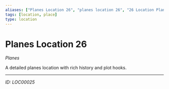 ```yaml
---
aliases: ["Planes Location 26", "planes location 26", "26 Location Planes"]
tags: [location, place]
type: location
---
```


# Planes Location 26

*Planes*

A detailed planes location with rich history and plot hooks.

---
*ID: LOC00025*